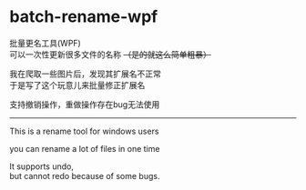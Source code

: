 # batch-rename-wpf

批量更名工具(WPF)  
可以一次性更新很多文件的名称 ~~（是的就这么简单粗暴）~~

我在爬取一些图片后，发现其扩展名不正常  
于是写了这个玩意儿来批量修正扩展名

支持撤销操作，重做操作存在bug无法使用

***

This is a rename tool for windows users  

you can rename a lot of files in one time  

It supports undo,  
but cannot redo because of some bugs.
